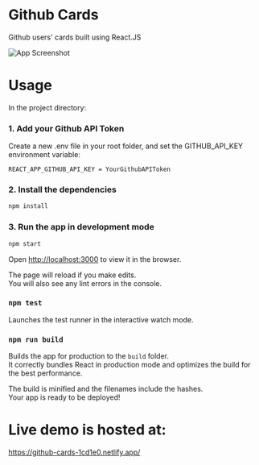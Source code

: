 # Github Cards
Github users' cards built using React.JS


![App Screenshot](https://i.ibb.co/4psBWWj/screenshot.png)



# Usage
In the project directory:

### 1. Add your Github API Token
Create a new .env file in your root folder, and set the GITHUB_API_KEY environment variable:
```
REACT_APP_GITHUB_API_KEY = YourGithubAPIToken
```


### 2. Install the dependencies
```bash
npm install
```

### 3. Run the app in development mode
```bash
npm start
```
Open [http://localhost:3000](http://localhost:3000) to view it in the browser.

The page will reload if you make edits.\
You will also see any lint errors in the console.



### `npm test`

Launches the test runner in the interactive watch mode.

### `npm run build`

Builds the app for production to the `build` folder.\
It correctly bundles React in production mode and optimizes the build for the best performance.

The build is minified and the filenames include the hashes.\
Your app is ready to be deployed!


# Live demo is hosted at:
https://github-cards-1cd1e0.netlify.app/
